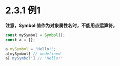 # 2.3.1 例1

**注意，Symbol 值作为对象属性名时，不能用点运算符。**
```js
const mySymbol = Symbol();
const a = {};

a.mySymbol = 'Hello!';
a[mySymbol] // undefined
a['mySymbol'] // "Hello!"
```